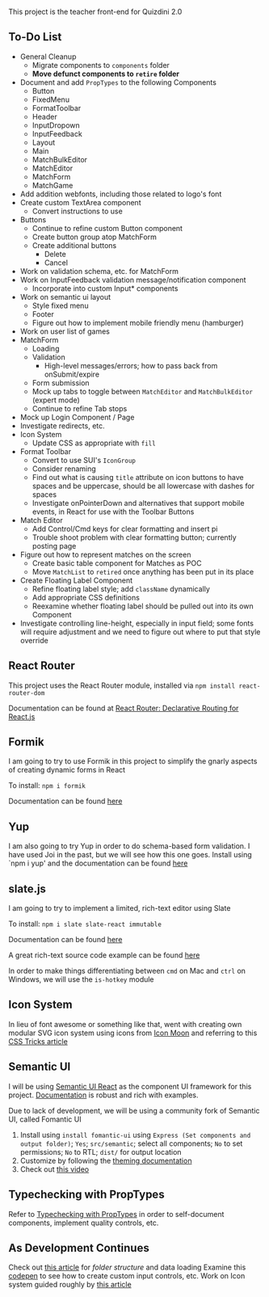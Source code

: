 This project is the teacher front-end for Quizdini 2.0

## To-Do List

* General Cleanup
   * Migrate components to `components` folder
   * **Move defunct components to `retire` folder** 
* Document and add `PropTypes` to the following Components
   * Button
   * FixedMenu
   * FormatToolbar
   * Header
   * InputDropown
   * InputFeedback
   * Layout
   * Main
   * MatchBulkEditor
   * MatchEditor
   * MatchForm
   * MatchGame
* Add addition webfonts, including those related to logo's font
* Create custom TextArea component
   * Convert instructions to use
* Buttons
   * Continue to refine custom Button component
   * Create button group atop MatchForm
   * Create additional buttons 
     * Delete
     * Cancel
* Work on validation schema, etc. for MatchForm
* Work on InputFeedback validation message/notification component
  * Incorporate into custom Input* components
* Work on semantic ui layout
  * Style fixed menu
  * Footer
  * Figure out how to implement mobile friendly menu (hamburger)
* Work on user list of games
* MatchForm
   * Loading
   * Validation
     * High-level messages/errors; how to pass back from onSubmit/expire
   * Form submission 
   * Mock up tabs to toggle between `MatchEditor` and `MatchBulkEditor` (expert mode)
   * Continue to refine Tab stops
* Mock up Login Component / Page
* Investigate redirects, etc.
* Icon System
   * Update CSS as appropriate with `fill`
* Format Toolbar
   * Convert to use SUI's `IconGroup`
   * Consider renaming
   * Find out what is causing `title` attribute on icon buttons to have spaces and be uppercase, should be all lowercase with dashes for spaces
   * Investigate onPointerDown and alternatives that support mobile events, in React for use with the Toolbar Buttons
* Match Editor
   * Add Control/Cmd keys for clear formatting and insert pi
   * Trouble shoot problem with clear formatting button; currently posting page
* Figure out how to represent matches on the screen
   * Create basic table component for Matches as POC
   * Move `MatchList` to `retired` once anything has been put in its place
* Create Floating Label Component
  * Refine floating label style; add `className` dynamically
  * Add appropriate CSS definitions
  * Reexamine whether floating label should be pulled out into its own Component
* Investigate controlling line-height, especially in input field; some fonts will require adjustment and we need to figure out where to put that style override

## React Router

This project uses the React Router module, installed via `npm install react-router-dom` 

Documentation can be found at [React Router: Declarative Routing for React.js](https://reacttraining.com/react-router/)

## Formik

I am going to try to use Formik in this project to simplify the gnarly aspects of creating dynamic forms in React

To install: `npm i formik`

Documentation can be found [here](https://jaredpalmer.com/formik/docs/overview)

## Yup

I am also going to try Yup in order to do schema-based form validation. I have used Joi in the past, but we will see how this one goes. Install using `npm i yup' and the documentation can be found [here](https://www.npmjs.com/package/yup)

## slate.js

I am going to try to implement a limited, rich-text editor using Slate

To install: `npm i slate slate-react immutable`

Documentation can be found [here](https://docs.slatejs.org)

A great rich-text source code example can be found [here](https://github.com/ianstormtaylor/slate/tree/master/examples/rich-text)

In order to make things differentiating between `cmd` on Mac and `ctrl` on Windows, we will use the `is-hotkey` module

## Icon System

In lieu of font awesome or something like that, went with creating own modular SVG icon system using icons from [Icon Moon](https://icomoon.io) and referring to this [CSS Tricks article](https://css-tricks.com/creating-svg-icon-system-react/)

## Semantic UI

I will be using [Semantic UI React](https://react.semantic-ui.com/) as the component UI framework for this project. [Documentation](https://react.semantic-ui.com/) is robust and rich with examples.

Due to lack of development, we will be using a community fork of Semantic UI, called Fomantic UI

1. Install using `install fomantic-ui` using `Express (Set components and output folder)`; `Yes`; `src/semantic`; select all components; `No` to set permissions; `No` to RTL; `dist/` for output location
2. Customize by following the [theming documentation](https://fomantic-ui.com/usage/theming.html)
3. Check out [this video](https://www.youtube.com/watch?v=a9mUH1EWp40)

## Typechecking with PropTypes

Refer to [Typechecking with PropTypes](https://reactjs.org/docs/typechecking-with-proptypes.html) in order to self-document components, implement quality controls, etc.

## As Development Continues

Check out [this article](https://medium.com/styled-components/component-folder-pattern-ee42df37ec68) for *folder structure* and data loading 
Examine this [codepen](https://codesandbox.io/s/qJR4ykJk) to see how to create custom input controls, etc.
Work on Icon system guided roughly by [this article](https://medium.com/@david.gilbertson/icons-as-react-components-de3e33cb8792)